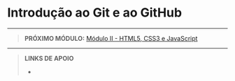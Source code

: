# Introdução ao Git e ao GitHub





---

> **PRÓXIMO MÓDULO:** [Módulo II - HTML5, CSS3 e JavaScript](/modulos/modulo_II-html-css-js)

---

> **LINKS DE APOIO**
>
> - []()
